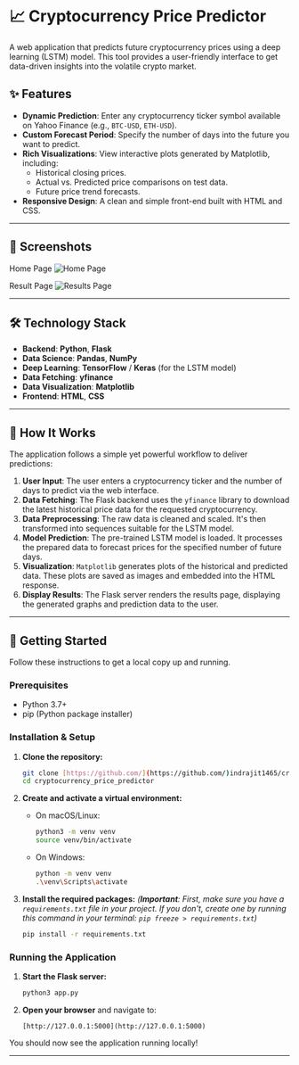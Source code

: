 # 📈 Cryptocurrency Price Predictor

A web application that predicts future cryptocurrency prices using a deep learning (LSTM) model. This tool provides a user-friendly interface to get data-driven insights into the volatile crypto market.

## ✨ Features

- **Dynamic Prediction**: Enter any cryptocurrency ticker symbol available on Yahoo Finance (e.g., `BTC-USD`, `ETH-USD`).
- **Custom Forecast Period**: Specify the number of days into the future you want to predict.
- **Rich Visualizations**: View interactive plots generated by Matplotlib, including:
  - Historical closing prices.
  - Actual vs. Predicted price comparisons on test data.
  - Future price trend forecasts.
- **Responsive Design**: A clean and simple front-end built with HTML and CSS.

---

## 📸 Screenshots



Home Page
![Home Page](<img width="958" height="500" alt="Image" src="https://github.com/user-attachments/assets/e798da4e-1d88-4252-bbb0-4b9ab72789c6" />) 

Result Page
![Results Page](<img width="1102" height="1925" alt="Image" src="https://github.com/user-attachments/assets/ef8109bb-2584-4731-91ad-08b6002085df" />) 

---

## 🛠️ Technology Stack

- **Backend**: **Python**, **Flask**
- **Data Science**: **Pandas**, **NumPy**
- **Deep Learning**: **TensorFlow** / **Keras** (for the LSTM model)
- **Data Fetching**: **yfinance**
- **Data Visualization**: **Matplotlib**
- **Frontend**: **HTML**, **CSS**

---

## 🧠 How It Works

The application follows a simple yet powerful workflow to deliver predictions:

1.  **User Input**: The user enters a cryptocurrency ticker and the number of days to predict via the web interface.
2.  **Data Fetching**: The Flask backend uses the `yfinance` library to download the latest historical price data for the requested cryptocurrency.
3.  **Data Preprocessing**: The raw data is cleaned and scaled. It's then transformed into sequences suitable for the LSTM model.
4.  **Model Prediction**: The pre-trained LSTM model is loaded. It processes the prepared data to forecast prices for the specified number of future days.
5.  **Visualization**: `Matplotlib` generates plots of the historical and predicted data. These plots are saved as images and embedded into the HTML response.
6.  **Display Results**: The Flask server renders the results page, displaying the generated graphs and prediction data to the user.

---

## 🚀 Getting Started

Follow these instructions to get a local copy up and running.

### Prerequisites

- Python 3.7+
- pip (Python package installer)

### Installation & Setup

1.  **Clone the repository:**
    ```sh
    git clone [https://github.com/](https://github.com/)indrajit1465/cryptocurrency_price_predictor.git
    cd cryptocurrency_price_predictor
    ```

2.  **Create and activate a virtual environment:**
    - On macOS/Linux:
      ```sh
      python3 -m venv venv
      source venv/bin/activate
      ```
    - On Windows:
      ```sh
      python -m venv venv
      .\venv\Scripts\activate
      ```

3.  **Install the required packages:**
    *(**Important**: First, make sure you have a `requirements.txt` file in your project. If you don't, create one by running this command in your terminal: `pip freeze > requirements.txt`)*
    ```sh
    pip install -r requirements.txt
    ```

### Running the Application

1.  **Start the Flask server:**
    ```sh
    python3 app.py
    ```

2.  **Open your browser** and navigate to:
    ```
    [http://127.0.0.1:5000](http://127.0.0.1:5000)
    ```

You should now see the application running locally!

---
